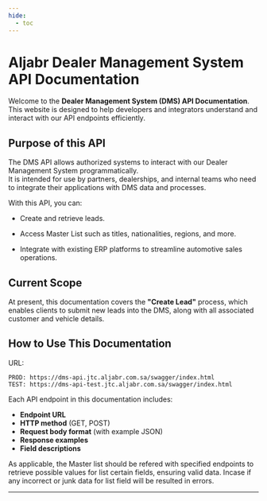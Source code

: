 ```yaml
---
hide:
  - toc
---
```


# Aljabr Dealer Management System API Documentation

Welcome to the **Dealer Management System (DMS) API Documentation**.  
This website is designed to help developers and integrators understand and interact with our API endpoints efficiently.

## Purpose of this API

The DMS API allows authorized systems to interact with our Dealer Management System programmatically.  
It is intended for use by partners, dealerships, and internal teams who need to integrate their applications with DMS data and processes.


With this API, you can:

- Create and retrieve leads.

- Access Master List such as titles, nationalities, regions, and more.

- Integrate with existing ERP platforms to streamline automotive sales operations.

## Current Scope

At present, this documentation covers the **"Create Lead"** process, which enables clients to submit new leads into the DMS, along with all associated customer and vehicle details.

<!-- - Inventory queries
- Appointment scheduling
- Test drive management
- Sales reporting
-->

## How to Use This Documentation
URL: 

```
PROD: https://dms-api.jtc.aljabr.com.sa/swagger/index.html
TEST: https://dms-api-test.jtc.aljabr.com.sa/swagger/index.html
``` 

Each API endpoint in this documentation includes:
- **Endpoint URL**  
- **HTTP method** (GET, POST)  
- **Request body format** (with example JSON)  
- **Response examples**  
- **Field descriptions**  

As applicable, the Master list should be refered with specified endpoints to retrieve possible values for list certain fields, ensuring valid data. Incase if any incorrect or junk data for list field will be resulted in errors.

---
